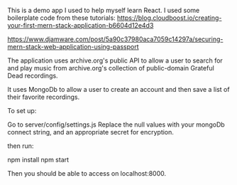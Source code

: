 This is a demo app I used to help myself learn React. I used some boilerplate code from these tutorials:
https://blog.cloudboost.io/creating-your-first-mern-stack-application-b6604d12e4d3

https://www.djamware.com/post/5a90c37980aca7059c14297a/securing-mern-stack-web-application-using-passport


The application uses archive.org's public API to allow a user to search for and play music from archive.org's collection of public-domain Grateful Dead recordings.

It uses MongoDb to allow a user to create an account and then save a list of their favorite recordings.


To set up:

Go to server/config/settings.js
Replace the null values with your mongoDb connect string, and an appropriate secret for encryption.

then run:

npm install
npm start

Then you should be able to access on localhost:8000.
